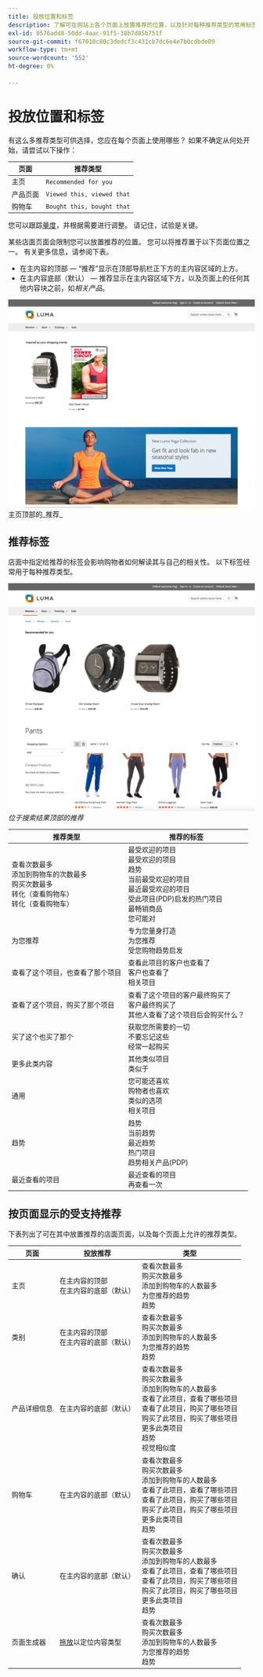 ```yaml
---
title: 投放位置和标签
description: 了解可在网站上各个页面上放置推荐的位置，以及针对每种推荐类型的常用标签的建议。
exl-id: 0576add8-50dd-4aac-91f5-38b7d85b751f
source-git-commit: f67010c80c3dedcf3c431cb7dc6e4e7b0cdbde09
workflow-type: tm+mt
source-wordcount: '552'
ht-degree: 0%

---
```


# 投放位置和标签

有这么多推荐类型可供选择，您应在每个页面上使用哪些？ 如果不确定从何处开始，请尝试以下操作：

| 页面 | 推荐类型 |
|---|---|
| 主页 | `Recommended for you` |
| 产品页面 | `Viewed this, viewed that` |
| 购物车 | `Bought this, bought that` |

您可以跟踪[量度](workspace.md)，并根据需要进行调整。 请记住，试验是关键。

某些店面页面会限制您可以放置推荐的位置。 您可以将推荐置于以下页面位置之一。 有关更多信息，请参阅下表。

- 在主内容的顶部 — “推荐”显示在顶部导航栏正下方的主内容区域的上方。
- 在主内容底部（默认） — 推荐显示在主内容区域下方，以及页面上的任何其他内容块之前，如&#x200B;_相关产品_。

![推荐投放位置](assets/storefront-home-page-top.png)
主页顶部的_推荐_

## 推荐标签

店面中指定给推荐的标签会影响购物者如何解读其与自己的相关性。 以下标签经常用于每种推荐类型。

![推荐投放位置](assets/storefront-search-results-top.png)
_位于搜索结果顶部的推荐_

| 推荐类型 | 推荐的标签 |
|---|---|
| 查看次数最多<br>添加到购物车的次数最多<br>购买次数最多<br>转化（查看购物车）<br>转化（查看购物车） | 最受欢迎的项目<br>最受欢迎的项目<br>趋势<br>当前最受欢迎的项目<br>最近最受欢迎的项目<br>受此项目(PDP)启发的热门项目<br>最畅销商品<br>您可能对 |
| 为您推荐 | 专为您量身打造<br>为您推荐<br>受您购物趋势启发 |
| 查看了这个项目，也查看了那个项目 | 查看此项目的客户也查看了<br>客户也查看了<br>相关项目 |
| 查看了这个项目，购买了那个项目 | 查看了这个项目的客户最终购买了<br>客户最终购买了<br>其他人查看了这个项目后会购买什么？ |
| 买了这个也买了那个 | 获取您所需要的一切<br>不要忘记这些<br>经常一起购买 |
| 更多此类内容 | 其他类似项目<br>类似于 |
| 通用 | 您可能还喜欢<br>购物者也喜欢<br>类似的选项<br>相关项目 |
| 趋势 | 趋势<br>当前趋势<br>最近趋势<br>热门项目<br>趋势相关产品(PDP) |
| 最近查看的项目 | 最近查看的项目<br>再查看一次 |

## 按页面显示的受支持推荐

下表列出了可在其中放置推荐的店面页面，以及每个页面上允许的推荐类型。

| 页面 | 投放推荐 | 类型 |
|---|---|---|
| 主页 | 在主内容的顶部<br>在主内容的底部（默认） | 查看次数最多<br>购买次数最多<br>添加到购物车的人数最多<br>为您推荐的趋势<br>趋势 |
| 类别 | 在主内容的顶部<br>在主内容的底部（默认） | 查看次数最多<br>购买次数最多<br>添加到购物车的人数最多<br>为您推荐的趋势<br>趋势 |
| 产品详细信息 | 在主内容的底部（默认） | 查看次数最多<br>购买次数最多<br>添加到购物车的人数最多<br>查看了此项目，查看了哪些项目<br>查看了此项目，购买了哪些项目<br>购买了此项目，购买了哪些项目<br>更多此类项目<br>趋势<br>视觉相似度 |
| 购物车 | 在主内容的底部（默认） | 查看次数最多<br>购买次数最多<br>添加到购物车的人数最多<br>查看了此项目，查看了哪些项目<br>查看了此项目，购买了哪些项目<br>购买了此项目，购买了哪些项目<br>更多此类项目<br>趋势 |
| 确认 | 在主内容的底部（默认） | 查看次数最多<br>购买次数最多<br>添加到购物车的人数最多<br>查看了此项目，查看了哪些项目<br>查看了此项目，购买了哪些项目<br>购买了此项目，购买了哪些项目<br>更多此类项目<br>趋势 |
| 页面生成器 | [拖放](https://experienceleague.adobe.com/docs/commerce-admin/page-builder/add-content/recommendations.html?lang=zh-Hans)以定位内容类型 | 查看次数最多<br>购买次数最多<br>添加到购物车的人数最多<br>为您推荐的趋势<br>趋势 |
